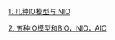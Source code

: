 [1. 几种IO模型与 NIO](https://www.jianshu.com/p/0486c37e5642)

[2. 五种IO模型和BIO，NIO，AIO](https://www.cnblogs.com/ljl150/p/12642726.html)